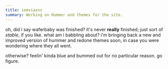 ```yaml
---
title: iemviasns
summary: Working on Hummer and themes for the site.
---
```


oh, did i say waferbaby was finished? it's never **really** finished; just sort of *stable*, if you like. what am i babbling about? i'm bringing back a new and improved version of hummer and redone themes soon, in case you were wondering where they all went.

otherwise? feelin' kinda blue and bummed out for no particular reason. go figure.